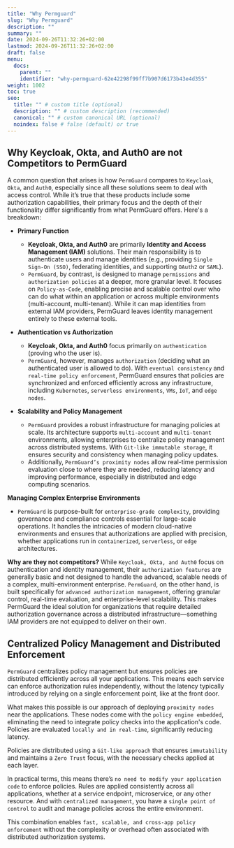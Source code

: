 ```yaml
---
title: "Why Permguard"
slug: "Why Permguard"
description: ""
summary: ""
date: 2024-09-26T11:32:26+02:00
lastmod: 2024-09-26T11:32:26+02:00
draft: false
menu:
  docs:
    parent: ""
    identifier: "why-permguard-62e42298f99ff7b907d6173b43e4d355"
weight: 1002
toc: true
seo:
  title: "" # custom title (optional)
  description: "" # custom description (recommended)
  canonical: "" # custom canonical URL (optional)
  noindex: false # false (default) or true
---
```


## Why Keycloak, Okta, and Auth0 are not Competitors to PermGuard

A common question that arises is how `PermGuard` compares to `Keycloak`, `Okta`, and `Auth0`, especially since all these solutions seem to deal with access control. While it’s true that these products include some authorization capabilities, their primary focus and the depth of their functionality differ significantly from what PermGuard offers. Here's a breakdown:

- **Primary Function**
  - **Keycloak, Okta, and Auth0** are primarily **Identity and Access Management (IAM)** solutions. Their main responsibility is to authenticate users and manage identities (e.g., providing `Single Sign-On (SSO)`, federating identities, and supporting `OAuth2` or `SAML`).
  - `PermGuard`, by contrast, is designed to manage `permissions` and `authorization policies` at a deeper, more granular level. It focuses on `Policy-as-Code`, enabling precise and scalable control over who can do what within an application or across multiple environments (multi-account, multi-tenant). While it can map identities from external IAM providers, PermGuard leaves identity management entirely to these external tools.

- **Authentication vs Authorization**
  - **Keycloak, Okta, and Auth0** focus primarily on `authentication` (proving who the user is).
  - `PermGuard`, however, manages `authorization` (deciding what an authenticated user is allowed to do). With `eventual consistency` and `real-time policy enforcement`, PermGuard ensures that policies are synchronized and enforced efficiently across any infrastructure, including `Kubernetes`, `serverless environments`, `VMs`, `IoT`, and `edge nodes`.

- **Scalability and Policy Management**
  - `PermGuard` provides a robust infrastructure for managing policies at scale. Its architecture supports `multi-account` and `multi-tenant` environments, allowing enterprises to centralize policy management across distributed systems. With `Git-like immutable storage`, it ensures security and consistency when managing policy updates.
  - Additionally, `PermGuard’s proximity nodes` allow real-time permission evaluation close to where they are needed, reducing latency and improving performance, especially in distributed and edge computing scenarios.

**Managing Complex Enterprise Environments**
  - `PermGuard` is purpose-built for `enterprise-grade complexity`, providing governance and compliance controls essential for large-scale operations. It handles the intricacies of modern cloud-native environments and ensures that authorizations are applied with precision, whether applications run in `containerized`, `serverless`, or `edge` architectures.

**Why are they not competitors?**
While `Keycloak, Okta, and Auth0` focus on authentication and identity management, their `authorization features` are generally basic and not designed to handle the advanced, scalable needs of a complex, multi-environment enterprise. `PermGuard`, on the other hand, is built specifically for `advanced authorization management`, offering granular control, real-time evaluation, and enterprise-level scalability. This makes PermGuard the ideal solution for organizations that require detailed authorization governance across a distributed infrastructure—something IAM providers are not equipped to deliver on their own.

## Centralized Policy Management and Distributed Enforcement

`PermGuard` centralizes policy management but ensures policies are distributed efficiently across all your applications. This means each service can enforce authorization rules independently, without the latency typically introduced by relying on a single enforcement point, like at the front door.

What makes this possible is our approach of deploying `proximity nodes` near the applications. These nodes come with the `policy engine embedded`, eliminating the need to integrate policy checks into the application's code. Policies are evaluated `locally and in real-time`, significantly reducing latency.

Policies are distributed using a `Git-like approach` that ensures `immutability` and maintains a `Zero Trust` focus, with the necessary checks applied at each layer.

In practical terms, this means there’s `no need to modify your application code` to enforce policies. Rules are applied consistently across all applications, whether at a service endpoint, microservice, or any other resource. And with `centralized management`, you have a `single point of control` to audit and manage policies across the entire environment.

This combination enables `fast, scalable, and cross-app policy enforcement` without the complexity or overhead often associated with distributed authorization systems.
